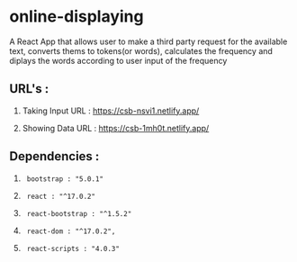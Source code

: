# online-displaying

A React App that allows user to make a third party request for the available text, converts thems to tokens(or words), calculates the frequency and diplays the words according to user input of the frequency

## URL's :
  
  1. Taking Input URL :
	<https://csb-nsvi1.netlify.app/>
	
  2. Showing Data URL :
	<https://csb-1mh0t.netlify.app/>

## Dependencies :
1.		bootstrap : "5.0.1"
2.		react : "^17.0.2"
3.		react-bootstrap : "^1.5.2"
4.		react-dom : "^17.0.2",
5.		react-scripts : "4.0.3"
